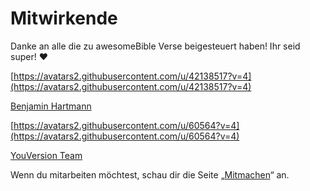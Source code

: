 # Mitwirkende

Danke an alle die zu awesomeBible Verse beigesteuert haben! Ihr seid super! ❤️

[https://avatars2.githubusercontent.com/u/42138517?v=4](https://avatars2.githubusercontent.com/u/42138517?v=4)

[Benjamin Hartmann](https://github.com/benjaminwolkchen/)

[https://avatars2.githubusercontent.com/u/60564?v=4](https://avatars2.githubusercontent.com/u/60564?v=4)

[YouVersion Team](https://github.com/youversion/)

Wenn du mitarbeiten möchtest, schau dir die Seite „[Mitmachen]()“ an.